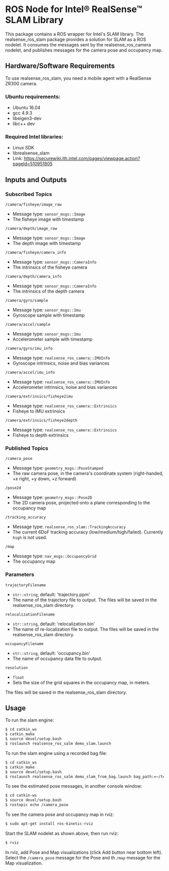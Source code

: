 # ROS Node for Intel® RealSense™ SLAM Library

This package contains a ROS wrapper for Intel's SLAM library. The realsense_ros_slam package provides a solution for SLAM as a ROS nodelet. It consumes the messages sent by the realsense_ros_camera nodelet, and publishes messages for the camera pose and occupancy map.

## Hardware/Software Requirements

To use realsense_ros_slam, you need a mobile agent with a RealSense ZR300 camera.

###  Ubuntu requirements:
- Ubuntu 16.04
- gcc 4.9.3
- libeigen3-dev
- libc++ dev 

###  Required Intel libraries:
- Linux SDK
- librealsense_slam
- Link: https://securewiki.ith.intel.com/pages/viewpage.action?pageId=510951805

## Inputs and Outputs

### Subscribed Topics

`/camera/fisheye/image_raw`

- Message type: `sensor_msgs::Image`
- The fisheye image with timestamp

`/camera/depth/image_raw`

- Message type: `sensor_msgs::Image`
- The depth image with timestamp

`/camera/fisheye/camera_info`

- Message type: `sensor_msgs::CameraInfo`
- The intrinsics of the fisheye camera

`/camera/depth/camera_info` 

- Message type: `sensor_msgs::CameraInfo`
- The intrinsics of the depth camera

`/camera/gyro/sample`

- Message type: `sensor_msgs::Imu`
- Gyroscope sample with timestamp

`/camera/accel/sample`

- Message type: `sensor_msgs::Imu`
- Accelerometer sample with timestamp 

`/camera/gyro/imu_info`

- Message type: `realsense_ros_camera::IMUInfo`
- Gyroscope intrinsics, noise and bias variances

`/camera/accel/imu_info`

- Message type: `realsense_ros_camera::IMUInfo`
- Accelerometer intrinsics, noise and bias variances

`/camera/extrinsics/fisheye2imu`

- Message type: `realsense_ros_camera::Extrinsics`
- Fisheye to IMU extrinsics

`/camera/extrinsics/fisheye2depth`

- Message type: `realsense_ros_camera::Extrinsics`
- Fisheye to depth extrinsics
        
### Published Topics

`/camera_pose`

- Message type: `geometry_msgs::PoseStamped`
- The raw camera pose, in the camera's coordinate system (right-handed, +x right, +y down, +z forward)

`/pose2d`

- Message type: `geometry_msgs::Pose2D`
- The 2D camera pose, projected onto a plane corresponding to the occupancy map

`/tracking_accuracy`

- Message type: `realsense_ros_slam::TrackingAccuracy`
- The current 6DoF tracking accuracy (low/medium/high/failed). Currently `high` is not used.

`/map`

- Message type: `nav_msgs::OccupancyGrid`
- The occupancy map

### Parameters

`trajectoryFilename` 

- `str::string`, default: 'trajectory.ppm'
- The name of the trajectory file to output. The files will be saved in the realsense_ros_slam directory.

`relocalizationFilename` 

- `str::string`, default: 'relocalization.bin'
- The name of re-localization file to output. The files will be saved in the realsense_ros_slam directory.

`occupancyFilename`
- `str::string`, default: 'occupancy.bin'
- The name of occupancy data file to output. 

`resolution`
- `float`
- Sets the size of the grid squares in the occupancy map, in meters.

The files will be saved in the realsense_ros_slam directory.

## Usage

To run the slam engine:
```bash
$ cd catkin_ws
$ catkin_make
$ source devel/setup.bash
$ roslaunch realsense_ros_salm demo_slam.launch
```

To run the slam engine using a recorded bag file:
```bash
$ cd catkin_ws
$ catkin_make
$ source devel/setup.bash
$ roslaunch realsense_ros_salm demo_slam_from_bag.launch bag_path:=~/test.bag
```

To see the estimated pose messages, in another console window:
```bash
$ cd catkin-ws
$ source devel/setup.bash
$ rostopic echo /camera_pose
```

To see the camera pose and occupancy map in rviz:
```bash
$ sudo apt-get install ros-kinetic-rviz
```

Start the SLAM nodelet as shown above, then run rviz:

```bash
$ rviz
```

In rviz, add Pose and Map visualizations (click Add button near bottom left). Select the `/camera_pose` message for the Pose and th `/map` message for the Map visualization.

